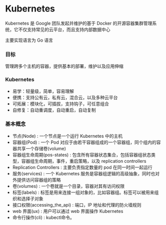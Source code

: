 # Kubernetes

Kubernetes 是 Google 团队发起并维护的基于 Docker 的开源容器集群管理系统，它不仅支持常见的云平台，而且支持内部数据中心

主要实现语言为 Go 语言

### 目标
管理跨多个主机的容器，提供基本的部署，维护以及应用伸缩


### Kubernetes
* 易学：轻量级，简单，容易理解
* 便携：支持公有云，私有云，混合云，以及多种云平台
* 可拓展：模块化，可插拔，支持钩子，可任意组合
* 自修复：自动重调度，自动重启，自动复制


### 基本概念
* 节点(Node) : 一个节点是一个运行 Kubernetes 中的主机
* 容器组(Pod) : 一个 Pod 对应于由若干容器组成的一个容器组，同个组内的容器共享一个存储卷(volume)
* 容器组生命周期(pos-states) : 包含所有容器状态集合，包括容器组状态类型，容器组生命周期，事件，重启策略，以及 replication controllers
* Replication Controllers : 主要负责指定数量的 pod 在同一时间一起运行
* 服务(services) : 一个 Kubernetes 服务是容器组逻辑的高级抽象，同时也对外提供访问容器组的策略
* 卷(volumes) : 一个卷就是一个目录，容器对其有访问权限
* 标签(labels) : 标签是用来连接一组对象的，比如容器组。标签可以被用来组织和选择子对象
* 接口权限(accessing_the_api) : 端口，IP 地址和代理的防火墙规则
* web 界面(ux) : 用户可以通过 web 界面操作 Kubernetes
* 命令行操作(cli) : kubectl命令。










